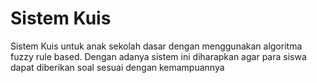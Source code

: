 # Sistem Kuis
Sistem Kuis untuk anak sekolah dasar dengan menggunakan algoritma fuzzy rule based.
Dengan adanya sistem ini diharapkan agar para siswa dapat diberikan soal sesuai dengan kemampuannya
